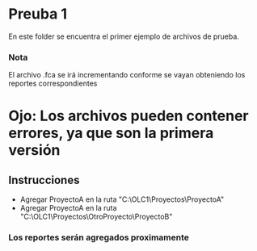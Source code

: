 # Preuba 1

En este folder se encuentra el primer ejemplo de archivos de prueba.

### Nota
El archivo .fca se irá incrementando conforme se vayan obteniendo los reportes correspondientes
# Ojo: Los archivos pueden contener errores, ya que son la primera versión

## Instrucciones
- Agregar ProyectoA en la ruta "C:\OLC1\Proyectos\ProyectoA"
- Agregar ProyectoA en la ruta "C:\OLC1\Proyectos\OtroProyecto\ProyectoB"


### Los reportes serán agregados proximamente

